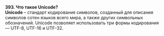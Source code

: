 **393. Что такое Unicode?**  
**Unicode** – стандарт кодирования символов, созданный для описания символов сотен языков всего мира, а также других символьных обозначений. Unicode позволяет использовать три формы кодирования — UTF-8, UTF-16 и UTF-32.
